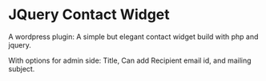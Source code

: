 JQuery Contact Widget
=====================

A wordpress plugin: A simple but elegant contact widget build with php and jquery.

With options for admin side: Title, Can add Recipient email id, and mailing subject.

